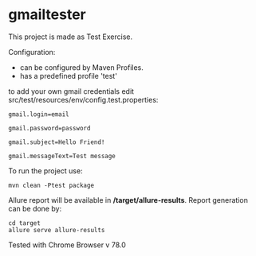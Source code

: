 # gmailtester
This project is made as Test Exercise.

Configuration:
- can be configured by Maven Profiles.
- has a predefined profile 'test'

to add your own gmail credentials edit src/test/resources/env/config.test.properties:

```
gmail.login=email

gmail.password=password

gmail.subject=Hello Friend!

gmail.messageText=Test message
```


To run the project use:
```
mvn clean -Ptest package
```

Allure report will be available in **/target/allure-results**. Report generation can be done by:
```
cd target
allure serve allure-results
```

Tested with Chrome Browser v 78.0

